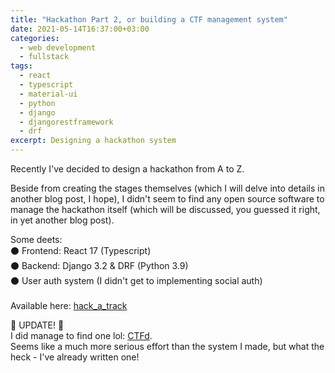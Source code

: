 ```yaml
---
title: "Hackathon Part 2, or building a CTF management system"
date: 2021-05-14T16:37:00+03:00
categories:
  - web development
  - fullstack
tags:
  - react
  - typescript
  - material-ui
  - python
  - django
  - djangorestframework
  - drf
excerpt: Designing a hackathon system
---
```


Recently I've decided to design a hackathon from A to Z.

Beside from creating the stages themselves (which I will delve into details in another blog post,
I hope), I didn't seem to find any open source software to manage the hackathon itself 
(which will be discussed, you guessed it right, in yet another blog post).


Some deets:<br>
⚫️ Frontend: React 17 (Typescript) <br>
⚫️ Backend: Django 3.2 & DRF (Python 3.9) <br>
⚫️ User auth system (I didn't get to implementing social auth) <br>
<br>
Available here: [hack_a_track][hack_a_track]


🚨 UPDATE! 🚨<br>
I did manage to find one lol: [CTFd][ctfd]. <br>
Seems like a much more serious effort than the system I 
made, but what the heck - I've already written one!

[ctfd]: https://ctfd.io
[hack_a_track]: https://github.com/liorp/hack_a_track 
